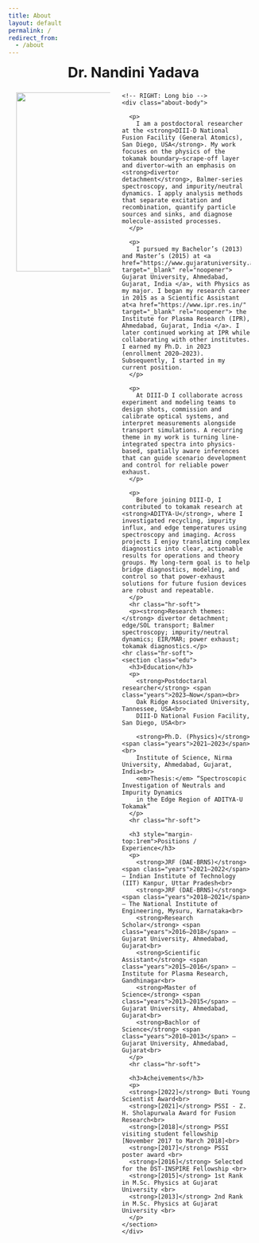 ```yaml
---
title: About
layout: default
permalink: /
redirect_from:
  - /about
---
```



<style>
/* About page layout */
.about-wrap{max-width:1100px;margin:0 auto;padding:0 1rem 2rem}
.about-title{ text-align:center;font-size:clamp(1.8rem,2.6vw,2.4rem);font-weight:700;margin:.2rem 0 1.4rem }

/* WRAP AROUND PHOTO + SQUARE EDGES */
.about-body{ text-align: justify; hyphens: auto; }
.about-photo img{
  float: left;                  /* wrap text around the image */
  width: 360px;                 /* size of photo; adjust to taste */
  max-width: 40%;
  height: auto;
  margin: 0 24px 14px 0;
  border-radius: 0 !important;  /* override any global “circle image” rule */
  box-shadow: none !important;  /* remove soft frame/shadow if you don’t want it */
  shape-outside: inset(0);      /* keep wrap clean */
}

/* clear the float after the text block */
.about-body::after{ content:""; display:block; clear:both; }

/* paragraph/link styling */
.about-body p{ margin:.75rem 0; line-height:1.7; font-size:1.02rem; color:#222 }
.about-body a{ color:#0d3ea9; font-weight:600; text-decoration:underline }
.hr-soft{ height:1px; background:#e6e6e6; border:0; margin:1.4rem 0 }

/* mobile: stack image above text, no wrap */
@media (max-width:700px){
  .about-photo img{ float:none; display:block; width:100%; max-width:none; margin:0 0 12px 0; shape-outside:none }
  .about-body{ text-align:left; }
}

</style>

<div class="about-wrap">
  <h1 class="about-title">Dr. Nandini Yadava</h1>

  <div class="about-grid">
    <!-- LEFT: Photo -->
    <div class="about-photo">
      <!-- Put your image here -->
      <img src="{{ site.baseurl }}/assets/image/2401_PUB012535-Nandni_Yadava_2.jpg">
    </div>

    <!-- RIGHT: Long bio -->
    <div class="about-body">

      <p>
        I am a postdoctoral researcher at the <strong>DIII-D National Fusion Facility (General Atomics), San Diego, USA</strong>. My work focuses on the physics of the tokamak boundary—scrape-off layer and divertor—with an emphasis on <strong>divertor detachment</strong>, Balmer-series spectroscopy, and impurity/neutral dynamics. I apply analysis methods that separate excitation and recombination, quantify particle sources and sinks, and diagnose molecule-assisted processes.
      </p>

      <p>
        I pursued my Bachelor’s (2013) and Master’s (2015) at <a href="https://www.gujaratuniversity.ac.in" target="_blank" rel="noopener"> Gujarat University, Ahmedabad, Gujarat, India </a>, with Physics as my major. I began my research career in 2015 as a Scientific Assistant at<a href="https://www.ipr.res.in/" target="_blank" rel="noopener"> the Institute for Plasma Research (IPR), Ahmedabad, Gujarat, India </a>. I later continued working at IPR while collaborating with other institutes. I earned my Ph.D. in 2023 (enrollment 2020–2023). Subsequently, I started in my current position.
      </p>
      
      <p>
        At DIII-D I collaborate across experiment and modeling teams to design shots, commission and calibrate optical systems, and interpret measurements alongside transport simulations. A recurring theme in my work is turning line-integrated spectra into physics-based, spatially aware inferences that can guide scenario development and control for reliable power exhaust.
      </p>

      <p>
        Before joining DIII-D, I contributed to tokamak research at <strong>ADITYA-U</strong>, where I investigated recycling, impurity influx, and edge temperatures using spectroscopy and imaging. Across projects I enjoy translating complex diagnostics into clear, actionable results for operations and theory groups. My long-term goal is to help bridge diagnostics, modeling, and control so that power-exhaust solutions for future fusion devices are robust and repeatable.
      </p>
      <hr class="hr-soft">
      <p><strong>Research themes:</strong> divertor detachment; edge/SOL transport; Balmer spectroscopy; impurity/neutral dynamics; EIR/MAR; power exhaust; tokamak diagnostics.</p>
    <hr class="hr-soft">
    <section class="edu">
      <h3>Education</h3>
      <p>
        <strong>Postdoctaral researcher</strong> <span class="years">2023–Now</span><br>
        Oak Ridge Associated University, Tannessee, USA<br>
        DIII-D National Fusion Facility, San Diego, USA<br>
        
        <strong>Ph.D. (Physics)</strong> <span class="years">2021–2023</span><br>
        Institute of Science, Nirma University, Ahmedabad, Gujarat, India<br>
        <em>Thesis:</em> “Spectroscopic Investigation of Neutrals and Impurity Dynamics
        in the Edge Region of ADITYA-U Tokamak”
      </p>
      <hr class="hr-soft">
      
      <h3 style="margin-top:1rem">Positions / Experience</h3>
      <p>
        <strong>JRF (DAE-BRNS)</strong> <span class="years">2021–2022</span> — Indian Institute of Technology (IIT) Kanpur, Uttar Pradesh<br>
        <strong>JRF (DAE-BRNS)</strong> <span class="years">2018–2021</span> — The National Institute of Engineering, Mysuru, Karnataka<br>
        <strong>Research Scholar</strong> <span class="years">2016–2018</span> — Gujarat University, Ahmedabad, Gujarat<br>
        <strong>Scientific Assistant</strong> <span class="years">2015–2016</span> — Institute for Plasma Research, Gandhinagar<br>
        <strong>Master of Science</strong> <span class="years">2013–2015</span> — Gujarat University, Ahmedabad, Gujarat<br>
        <strong>Bachlor of Science</strong> <span class="years">2010–2013</span> — Gujarat University, Ahmedabad, Gujarat<br>
      </p>
      <hr class="hr-soft">
      
      <h3>Acheivements</h3>
      <p>
      <strong>[2022]</strong> Buti Young Scientist Award<br>
      <strong>[2021]</strong> PSSI - Z. H. Sholapurwala Award for Fusion Research<br>
      <strong>[2018]</strong> PSSI visiting student fellowship [November 2017 to March 2018]<br>
      <strong>[2017]</strong> PSSI poster award <br>
      <strong>[2016]</strong> Selected for the DST-INSPIRE Fellowship <br>
      <strong>[2015]</strong> 1st Rank in M.Sc. Physics at Gujarat University <br>
      <strong>[2013]</strong> 2nd Rank in M.Sc. Physics at Gujarat University <br>
      </p>
    </section>
    </div>
  </div>
</div>
